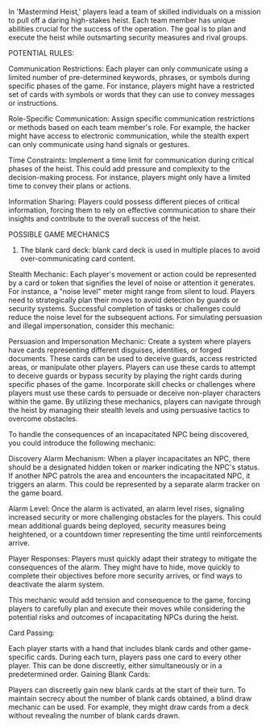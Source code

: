 In 'Mastermind Heist,' players lead a team of skilled individuals on a mission to pull off a daring high-stakes heist. Each team member has unique abilities crucial for the success of the operation. The goal is to plan and execute the heist while outsmarting security measures and rival groups.

POTENTIAL RULES:

Communication Restrictions: Each player can only communicate using a limited number of pre-determined keywords, phrases, or symbols during specific phases of the game. For instance, players might have a restricted set of cards with symbols or words that they can use to convey messages or instructions.

Role-Specific Communication: Assign specific communication restrictions or methods based on each team member's role. For example, the hacker might have access to electronic communication, while the stealth expert can only communicate using hand signals or gestures.

Time Constraints: Implement a time limit for communication during critical phases of the heist. This could add pressure and complexity to the decision-making process. For instance, players might only have a limited time to convey their plans or actions.

Information Sharing: Players could possess different pieces of critical information, forcing them to rely on effective communication to share their insights and contribute to the overall success of the heist.

POSSIBLE GAME MECHANICS

1. The blank card deck: blank card deck is used in multiple places to avoid over-communicating card content.

Stealth Mechanic: Each player's movement or action could be represented by a card or token that signifies the level of noise or attention it generates. For instance, a "noise level" meter might range from silent to loud. Players need to strategically plan their moves to avoid detection by guards or security systems. Successful completion of tasks or challenges could reduce the noise level for the subsequent actions.
For simulating persuasion and illegal impersonation, consider this mechanic:

Persuasion and Impersonation Mechanic: Create a system where players have cards representing different disguises, identities, or forged documents. These cards can be used to deceive guards, access restricted areas, or manipulate other players. Players can use these cards to attempt to deceive guards or bypass security by playing the right cards during specific phases of the game. Incorporate skill checks or challenges where players must use these cards to persuade or deceive non-player characters within the game.
By utilizing these mechanics, players can navigate through the heist by managing their stealth levels and using persuasive tactics to overcome obstacles.

To handle the consequences of an incapacitated NPC being discovered, you could introduce the following mechanic:

Discovery Alarm Mechanism: When a player incapacitates an NPC, there should be a designated hidden token or marker indicating the NPC's status. If another NPC patrols the area and encounters the incapacitated NPC, it triggers an alarm. This could be represented by a separate alarm tracker on the game board.

Alarm Level: Once the alarm is activated, an alarm level rises, signaling increased security or more challenging obstacles for the players. This could mean additional guards being deployed, security measures being heightened, or a countdown timer representing the time until reinforcements arrive.

Player Responses: Players must quickly adapt their strategy to mitigate the consequences of the alarm. They might have to hide, move quickly to complete their objectives before more security arrives, or find ways to deactivate the alarm system.

This mechanic would add tension and consequence to the game, forcing players to carefully plan and execute their moves while considering the potential risks and outcomes of incapacitating NPCs during the heist.

Card Passing:

Each player starts with a hand that includes blank cards and other game-specific cards.
During each turn, players pass one card to every other player. This can be done discreetly, either simultaneously or in a predetermined order.
Gaining Blank Cards:

Players can discreetly gain new blank cards at the start of their turn.
To maintain secrecy about the number of blank cards obtained, a blind draw mechanic can be used. For example, they might draw cards from a deck without revealing the number of blank cards drawn.